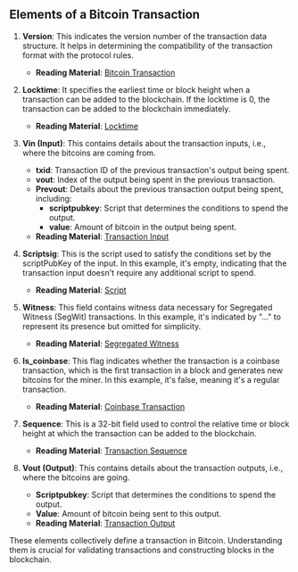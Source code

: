 ## Elements of a Bitcoin Transaction

1. **Version**: This indicates the version number of the transaction data structure. It helps in determining the compatibility of the transaction format with the protocol rules.  
   - **Reading Material**: [Bitcoin Transaction](https://en.bitcoin.it/wiki/Transaction)

2. **Locktime**: It specifies the earliest time or block height when a transaction can be added to the blockchain. If the locktime is 0, the transaction can be added to the blockchain immediately.  
   - **Reading Material**: [Locktime](https://en.bitcoin.it/wiki/Locktime)

3. **Vin (Input)**: This contains details about the transaction inputs, i.e., where the bitcoins are coming from.
   - **txid**: Transaction ID of the previous transaction's output being spent.
   - **vout**: Index of the output being spent in the previous transaction.
   - **Prevout**: Details about the previous transaction output being spent, including:
     - **scriptpubkey**: Script that determines the conditions to spend the output.
     - **value**: Amount of bitcoin in the output being spent.  
   - **Reading Material**: [Transaction Input](https://en.bitcoin.it/wiki/Transaction#Input)

4. **Scriptsig**: This is the script used to satisfy the conditions set by the scriptPubKey of the input. In this example, it's empty, indicating that the transaction input doesn't require any additional script to spend.  
   - **Reading Material**: [Script](https://en.bitcoin.it/wiki/Script)

5. **Witness**: This field contains witness data necessary for Segregated Witness (SegWit) transactions. In this example, it's indicated by "..." to represent its presence but omitted for simplicity.  
   - **Reading Material**: [Segregated Witness](https://en.bitcoin.it/wiki/Segregated_Witness)

6. **Is_coinbase**: This flag indicates whether the transaction is a coinbase transaction, which is the first transaction in a block and generates new bitcoins for the miner. In this example, it's false, meaning it's a regular transaction.  
   - **Reading Material**: [Coinbase Transaction](https://en.bitcoin.it/wiki/Coinbase)

7. **Sequence**: This is a 32-bit field used to control the relative time or block height at which the transaction can be added to the blockchain.  
   - **Reading Material**: [Transaction Sequence](https://en.bitcoin.it/wiki/Transaction#Sequence_number)

8. **Vout (Output)**: This contains details about the transaction outputs, i.e., where the bitcoins are going.
   - **Scriptpubkey**: Script that determines the conditions to spend the output.
   - **Value**: Amount of bitcoin being sent to this output.  
   - **Reading Material**: [Transaction Output](https://en.bitcoin.it/wiki/Transaction#Output)

These elements collectively define a transaction in Bitcoin. Understanding them is crucial for validating transactions and constructing blocks in the blockchain.
